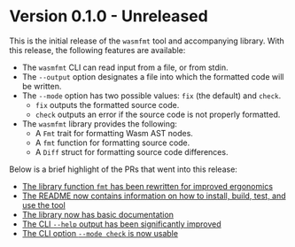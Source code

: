Version 0.1.0 - Unreleased
==========================

This is the initial release of the `wasmfmt` tool and accompanying library.
With this release, the following features are available:

- The `wasmfmt` CLI can read input from a file, or from stdin.
- The `--output` option designates a file into which the formatted code will be written.
- The `--mode` option has two possible values: `fix` (the default) and `check`.
    - `fix` outputs the formatted source code.
    - `check` outputs an error if the source code is not properly formatted.
- The `wasmfmt` library provides the following:
    - A `Fmt` trait for formatting Wasm AST nodes.
    - A `fmt` function for formatting source code.
    - A `Diff` struct for formatting source code differences.

Below is a brief highlight of the PRs that went into this release:

- [The library function `fmt` has been rewritten for improved ergonomics][27]
- [The README now contains information on how to install, build, test, and use the tool][29]
- [The library now has basic documentation][30]
- [The CLI `--help` output has been significantly improved][32]
- [The CLI option `--mode check` is now usable][33]

[27]: https://github.com/philipahlberg/wasmfmt/pull/27
[29]: https://github.com/philipahlberg/wasmfmt/pull/29
[30]: https://github.com/philipahlberg/wasmfmt/pull/30
[32]: https://github.com/philipahlberg/wasmfmt/pull/32
[33]: https://github.com/philipahlberg/wasmfmt/pull/33

